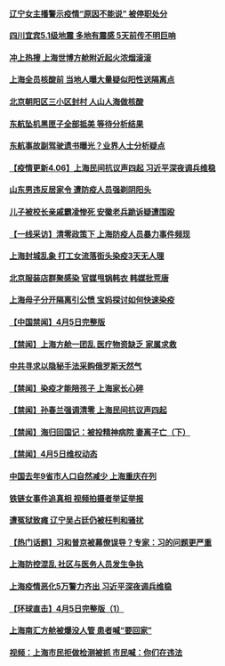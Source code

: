 #### [辽宁女主播警示疫情“原因不能说” 被停职处分](../pages/prog204/a103392992.md) 
#### [四川宜宾5.1级地震 多地有震感 5天前传不明巨响](../pages/prog204/a103392919.md) 
#### [冲上热搜 上海世博方舱附近起火浓烟滚滚](../pages/prog204/a103392902.md) 
#### [上海全员核酸前 当地人曝大量疑似阳性送隔离点](../pages/prog204/a103392907.md) 
#### [北京朝阳区三小区封村 人山人海做核酸](../pages/prog204/a103392853.md) 
#### [东航坠机黑匣子全部抵美 等待分析结果](../pages/prog204/a103392843.md) 
#### [东航事故副驾驶遗书曝光？业界人士分析疑点](../pages/prog204/a103392895.md) 
#### [【疫情更新4.06】上海民间抗议声四起 习近平深夜调兵维稳](../pages/prog204/a103384636.md) 
#### [山东男违反居家令 遭防疫人员强剃阴阳头](../pages/prog204/a103392829.md) 
#### [儿子被校长亲戚霸凌惨死 安徽老兵跪诉疑遭围殴](../pages/prog204/a103392757.md) 
#### [【一线采访】清零政策下 上海防疫人员暴力事件频现](../pages/prog204/a103392772.md) 
#### [上海封城乱象 打工女流落街头染疫3天无人理](../pages/prog204/a103392759.md) 
#### [北京服装店群聚感染 官媒甩锅韩衣 韩媒批荒唐](../pages/prog204/a103392699.md) 
#### [上海母子分开隔离引公愤 宝妈探讨如何快速染疫](../pages/prog204/a103392625.md) 
#### [【中国禁闻】4月5日完整版](../pages/prog204/a103392674.md) 
#### [【禁闻】上海方舱一团乱 医疗物资缺乏 家属求救](../pages/prog204/a103392647.md) 
#### [中共寻求以隐秘手法采购俄罗斯天然气](../pages/prog204/a103392561.md) 
#### [【禁闻】染疫才能陪孩子 上海家长心碎](../pages/prog204/a103392649.md) 
#### [【禁闻】孙春兰强调清零 上海民间抗议声四起](../pages/prog204/a103392654.md) 
#### [【禁闻】海归回国记：被投精神病院 妻离子亡（下）](../pages/prog204/a103392565.md) 
#### [【禁闻】4月5日维权动态](../pages/prog204/a103392635.md) 
#### [中国去年9省市人口自然减少 上海重庆在列](../pages/prog204/a103392590.md) 
#### [铁链女事件追真相 视频拍摄者举证举报](../pages/prog204/a103392400.md) 
#### [遭冤狱致瘫 辽宁吴占廷仍被枉判和骚扰](../pages/prog204/a103392343.md) 
#### [【热门话题】习和普京被幕僚误导？专家：习的问题更严重](../pages/prog204/a103392480.md) 
#### [上海防控混乱 社区与医务人员发生争执](../pages/prog204/a103392405.md) 
#### [上海疫情恶化5万警力齐出 习近平深夜调兵维稳](../pages/prog204/a103392455.md) 
#### [【环球直击】4月5日完整版（1）](../pages/prog204/a103392448.md) 
#### [上海南汇方舱被爆没人管 患者喊“要回家”](../pages/prog204/a103392413.md) 
#### [视频：上海市民拒做检测被抓 市民喊：你们在违法](../pages/prog204/a103392212.md) 
